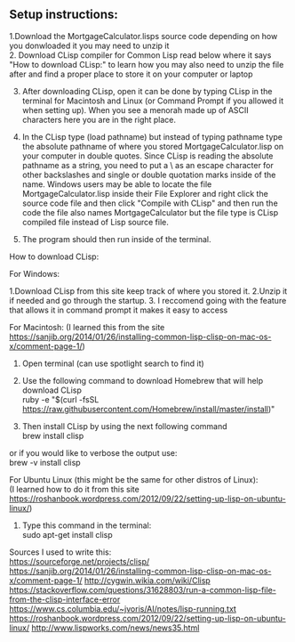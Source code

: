 ## Setup instructions:  
1.Download the MortgageCalculator.lisps source code depending on how you donwloaded it you may need to unzip it  
2. Download CLisp compiler for Common Lisp read below where it says "How to download CLisp:" to learn how you may also need to unzip the file after and find a proper place to store it on your computer or laptop

3. After downloading CLisp, open it can be done by typing CLisp in the terminal for Macintosh and Linux
(or Command Prompt if you allowed it when setting up). When you see a menorah made up of ASCII characters here you are in the right place.

4. In the CLisp type (load pathname) but instead of typing pathname type the absolute pathname of where you stored MortgageCalculator.lisp on your computer in double quotes.
Since CLisp is reading the absolute pathname as a string, you need to put a \ as an escape character for other backslashes and single or double quotation marks inside of the name.
Windows users may be able to locate the file MortgageCalculator.lisp inside their File Explorer and right click the source code file and then click "Compile with CLisp" and then run the code
the file also names MortgageCalculator but the file type is CLisp compiled file instead of Lisp source file.

5. The program should then run inside of the terminal.

How to download CLisp:

For Windows:

1.Download CLisp from this site keep track of where you stored it.
2.Unzip it if needed and go through the startup.
3. I reccomend going with the feature that allows it in command prompt it makes it easy to access

For Macintosh:
(I learned this from the site https://sanjib.org/2014/01/26/installing-common-lisp-clisp-on-mac-os-x/comment-page-1/)

1. Open terminal (can use spotlight search to find it)

2. Use the following command to download Homebrew that will help download CLisp  
ruby -e "$(curl -fsSL https://raw.githubusercontent.com/Homebrew/install/master/install)"

3. Then install CLisp by using the next following command  
brew install clisp

or if you would like to verbose the output use:  
brew -v install clisp

For Ubuntu Linux (this might be the same for other distros of Linux):  
(I learned how to do it from this site https://roshanbook.wordpress.com/2012/09/22/setting-up-lisp-on-ubuntu-linux/)

1. Type this command in the terminal:  
sudo apt-get install clisp 

Sources I used to write this:  
https://sourceforge.net/projects/clisp/
https://sanjib.org/2014/01/26/installing-common-lisp-clisp-on-mac-os-x/comment-page-1/
http://cygwin.wikia.com/wiki/Clisp
https://stackoverflow.com/questions/31628803/run-a-common-lisp-file-from-the-clisp-interface-error
https://www.cs.columbia.edu/~jvoris/AI/notes/lisp-running.txt
https://roshanbook.wordpress.com/2012/09/22/setting-up-lisp-on-ubuntu-linux/
http://www.lispworks.com/news/news35.html

